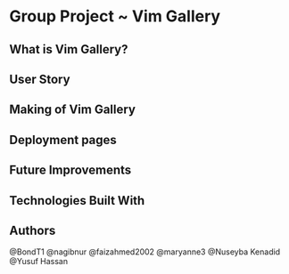 # Group Project ~ Vim Gallery


## What is Vim Gallery?



## User Story

## Making of Vim Gallery

## Deployment pages

## Future Improvements

## Technologies Built With

## Authors
@BondT1 @nagibnur @faizahmed2002 @maryanne3 @Nuseyba Kenadid @Yusuf Hassan 
